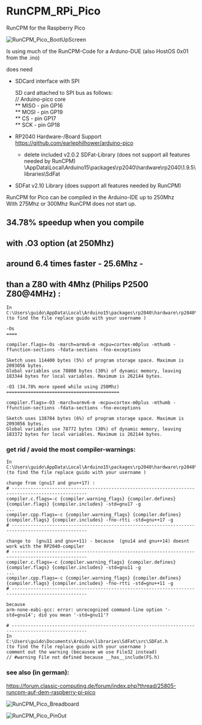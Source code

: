 # RunCPM_RPi_Pico
RunCPM for the Raspberry Pico

![RunCPM_Pico_BootUpScreen](https://github.com/guidol70/RunCPM_RPi_Pico/raw/main/more_pictures/GL20220429_RP2040_200.jpg?raw=true)

Is using much of the RunCPM-Code for a Arduno-DUE (also HostOS 0x01 from the .ino)

does need
- SDCard interface with SPI

   SD card attached to SPI bus as follows:<br/>
   // Arduino-pico core<br/>
   ** MISO - pin GP16<br/>
   ** MOSI - pin GP19<br/>
   ** CS   - pin GP17<br/>
   ** SCK  - pin GP18<br/>

- RP2040 Hardware-/Board Support https://github.com/earlephilhower/arduino-pico
    - delete included v2.0.2 SDFat-Library (does not support all features needed by RunCPM)
      \AppData\Local\Arduino15\packages\rp2040\hardware\rp2040\1.9.5\libraries\SdFat
- SDFat v2.10 Library (does support all features needed by RunCPM)

RunCPM for Pico can be compiled in the Arduino-IDE up to 250Mhz<br/>
With 275Mhz or 300Mhz RunCPM does not start up.

## 34.78% speedup when you compile 
## with .O3 option (at 250Mhz)
## around 6.4 times faster - 25.6Mhz - 
## than a Z80 with 4Mhz (Philips P2500 Z80@4MHz) :
```
In
C:\Users\guido\AppData\Local\Arduino15\packages\rp2040\hardware\rp2040\1.9.5\platform.txt
(to find the file replace guido with your username )

-Os
====

compiler.flags=-Os -march=armv6-m -mcpu=cortex-m0plus -mthumb -ffunction-sections -fdata-sections -fno-exceptions

Sketch uses 114400 bytes (5%) of program storage space. Maximum is 2093056 bytes.
Global variables use 78800 bytes (30%) of dynamic memory, leaving 183344 bytes for local variables. Maximum is 262144 bytes.

-O3 (34.78% more speed while using 250Mhz)
==========================================

compiler.flags=-O3 -march=armv6-m -mcpu=cortex-m0plus -mthumb -ffunction-sections -fdata-sections -fno-exceptions

Sketch uses 138784 bytes (6%) of program storage space. Maximum is 2093056 bytes.
Global variables use 78772 bytes (30%) of dynamic memory, leaving 183372 bytes for local variables. Maximum is 262144 bytes.
```

### get rid / avoid the most compiler-warnings:
```
In
C:\Users\guido\AppData\Local\Arduino15\packages\rp2040\hardware\rp2040\1.9.5\platform.txt
(to find the file replace guido with your username )

change from (gnu17 and gnu++17) :
# -------------------------------------------------------------------------------------------------- 
compiler.c.flags=-c {compiler.warning_flags} {compiler.defines} {compiler.flags} {compiler.includes} -std=gnu17 -g
...
compiler.cpp.flags=-c {compiler.warning_flags} {compiler.defines} {compiler.flags} {compiler.includes} -fno-rtti -std=gnu++17 -g
# --------------------------------------------------------------------------------------------------  

change to  (gnu11 and gnu++11) - because  (gnu14 and gnu++14) doesnt work with the RP2040-compiler
# -------------------------------------------------------------------------------------------------- 
compiler.c.flags=-c {compiler.warning_flags} {compiler.defines} {compiler.flags} {compiler.includes} -std=gnu11 -g
...
compiler.cpp.flags=-c {compiler.warning_flags} {compiler.defines} {compiler.flags} {compiler.includes} -fno-rtti -std=gnu++11 -g
# -------------------------------------------------------------------------------------------------- 

because
arm-none-eabi-gcc: error: unrecognized command-line option '-std=gnu14'; did you mean '-std=gnu11'?

# -------------------------------------------------------------------------------------------------- 
In
C:\Users\guido\Documents\Arduino\libraries\SdFat\src\SDFat.h
(to find the file replace guido with your username )
comment out the warning (becausee we use File32 instead)
// #warning File not defined because __has__include(FS.h)

```

### see also (in german):<br/>
https://forum.classic-computing.de/forum/index.php?thread/25805-runcpm-auf-dem-raspberry-pi-pico<br/>

![RunCPM_Pico_Breadboard](https://github.com/guidol70/RunCPM_RPi_Pico/blob/main/Pico_Breadboard.jpg?raw=true)

![RunCPM_Pico_PinOut](https://github.com/guidol70/RunCPM_RPi_Pico/raw/main/RunCPM_Pico_SPI_SDCard.jpg?raw=true)
